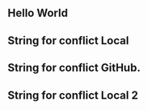 ## Hello World
## String for conflict Local
## String for conflict GitHub.
## String for conflict Local 2
